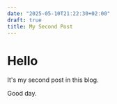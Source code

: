 ```yaml
---
date: "2025-05-10T21:22:30+02:00"
draft: true
title: My Second Post
---
```


# Hello

It's my second post in this blog.

Good day.
